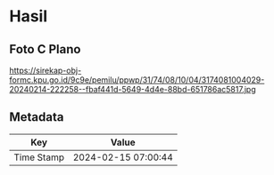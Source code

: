 # Hasil

## Foto C Plano

https://sirekap-obj-formc.kpu.go.id/9c9e/pemilu/ppwp/31/74/08/10/04/3174081004029-20240214-222258--fbaf441d-5649-4d4e-88bd-651786ac5817.jpg


## Metadata

| Key        | Value               |
| ---------- | ------------------- |
| Time Stamp | 2024-02-15 07:00:44 |



